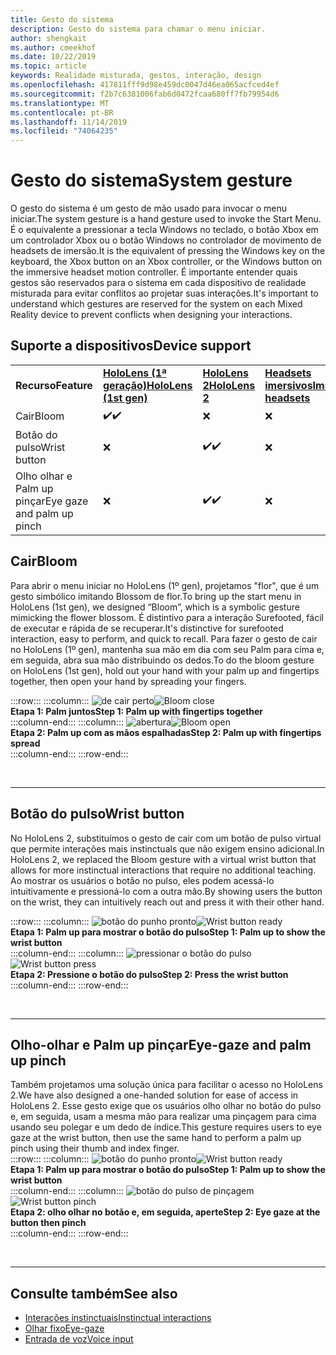 ```yaml
---
title: Gesto do sistema
description: Gesto do sistema para chamar o menu iniciar.
author: shengkait
ms.author: cmeekhof
ms.date: 10/22/2019
ms.topic: article
keywords: Realidade misturada, gestos, interação, design
ms.openlocfilehash: 417811fff9d98e459dc0047d46ea065acfced4ef
ms.sourcegitcommit: f2b7c6381006fab6d0472fcaa680ff7fb79954d6
ms.translationtype: MT
ms.contentlocale: pt-BR
ms.lasthandoff: 11/14/2019
ms.locfileid: "74064235"
---
```

# <a name="system-gesture"></a><span data-ttu-id="208a8-104">Gesto do sistema</span><span class="sxs-lookup"><span data-stu-id="208a8-104">System gesture</span></span>

<span data-ttu-id="208a8-105">O gesto do sistema é um gesto de mão usado para invocar o menu iniciar.</span><span class="sxs-lookup"><span data-stu-id="208a8-105">The system gesture is a hand gesture used to invoke the Start Menu.</span></span> <span data-ttu-id="208a8-106">É o equivalente a pressionar a tecla Windows no teclado, o botão Xbox em um controlador Xbox ou o botão Windows no controlador de movimento de headsets de imersão.</span><span class="sxs-lookup"><span data-stu-id="208a8-106">It is the equivalent of pressing the Windows key on the keyboard, the Xbox button on an Xbox controller, or the Windows button on the immersive headset motion controller.</span></span> <span data-ttu-id="208a8-107">É importante entender quais gestos são reservados para o sistema em cada dispositivo de realidade misturada para evitar conflitos ao projetar suas interações.</span><span class="sxs-lookup"><span data-stu-id="208a8-107">It's important to understand which gestures are reserved for the system on each Mixed Reality device to prevent conflicts when designing your interactions.</span></span>

## <a name="device-support"></a><span data-ttu-id="208a8-108">Suporte a dispositivos</span><span class="sxs-lookup"><span data-stu-id="208a8-108">Device support</span></span>

<table>
    <colgroup>
    <col width="25%" />
    <col width="25%" />
    <col width="25%" />
    <col width="25%" />
    </colgroup>
    <tr>
        <td><span data-ttu-id="208a8-109"><strong>Recurso</strong></span><span class="sxs-lookup"><span data-stu-id="208a8-109"><strong>Feature</strong></span></span></td>
        <td><span data-ttu-id="208a8-110"><a href="hololens-hardware-details.md"><strong>HoloLens (1ª geração)</strong></a></span><span class="sxs-lookup"><span data-stu-id="208a8-110"><a href="hololens-hardware-details.md"><strong>HoloLens (1st gen)</strong></a></span></span></td>
        <td><span data-ttu-id="208a8-111"><a href="https://docs.microsoft.com/hololens/hololens2-hardware"><strong>HoloLens 2</strong></span><span class="sxs-lookup"><span data-stu-id="208a8-111"><a href="https://docs.microsoft.com/hololens/hololens2-hardware"><strong>HoloLens 2</strong></span></span></td>
        <td><span data-ttu-id="208a8-112"><a href="immersive-headset-hardware-details.md"><strong>Headsets imersivos</strong></a></span><span class="sxs-lookup"><span data-stu-id="208a8-112"><a href="immersive-headset-hardware-details.md"><strong>Immersive headsets</strong></a></span></span></td>
    </tr>
     <tr>
        <td><span data-ttu-id="208a8-113">Cair</span><span class="sxs-lookup"><span data-stu-id="208a8-113">Bloom</span></span></td>
        <td><span data-ttu-id="208a8-114">✔️</span><span class="sxs-lookup"><span data-stu-id="208a8-114">✔️</span></span></td>
        <td>❌</td>
        <td>❌</td>
    </tr>
     <tr>
        <td><span data-ttu-id="208a8-115">Botão do pulso</span><span class="sxs-lookup"><span data-stu-id="208a8-115">Wrist button</span></span></td>
        <td>❌</td>
        <td><span data-ttu-id="208a8-116">✔️</span><span class="sxs-lookup"><span data-stu-id="208a8-116">✔️</span></span></td>
        <td>❌</td>
    </tr>
    <tr>
        <td><span data-ttu-id="208a8-117">Olho olhar e Palm up pinçar</span><span class="sxs-lookup"><span data-stu-id="208a8-117">Eye gaze and palm up pinch</span></span></td>
        <td>❌</td>
        <td><span data-ttu-id="208a8-118">✔️</span><span class="sxs-lookup"><span data-stu-id="208a8-118">✔️</span></span></td>
        <td>❌</td>
    </tr>
</table>

## <a name="bloom"></a><span data-ttu-id="208a8-119">Cair</span><span class="sxs-lookup"><span data-stu-id="208a8-119">Bloom</span></span>
<span data-ttu-id="208a8-120">Para abrir o menu iniciar no HoloLens (1º gen), projetamos "flor", que é um gesto simbólico imitando Blossom de flor.</span><span class="sxs-lookup"><span data-stu-id="208a8-120">To bring up the start menu in HoloLens (1st gen), we designed “Bloom”, which is a symbolic gesture mimicking the flower blossom.</span></span> <span data-ttu-id="208a8-121">É distintivo para a interação Surefooted, fácil de executar e rápida de se recuperar.</span><span class="sxs-lookup"><span data-stu-id="208a8-121">It's distinctive for surefooted interaction, easy to perform, and quick to recall.</span></span> <span data-ttu-id="208a8-122">Para fazer o gesto de cair no HoloLens (1º gen), mantenha sua mão em dia com seu Palm para cima e, em seguida, abra sua mão distribuindo os dedos.</span><span class="sxs-lookup"><span data-stu-id="208a8-122">To do the bloom gesture on HoloLens (1st gen), hold out your hand with your palm up and fingertips together, then open your hand by spreading your fingers.</span></span>

:::row:::
    :::column:::
        <span data-ttu-id="208a8-123">![de cair perto](images/bloom-close.png)</span><span class="sxs-lookup"><span data-stu-id="208a8-123">![Bloom close](images/bloom-close.png)</span></span><br>
        <span data-ttu-id="208a8-124">**Etapa 1: Palm juntos**</span><span class="sxs-lookup"><span data-stu-id="208a8-124">**Step 1: Palm up with fingertips together**</span></span><br>
    :::column-end:::
    :::column:::
        <span data-ttu-id="208a8-125">![abertura](images/bloom-open.png)</span><span class="sxs-lookup"><span data-stu-id="208a8-125">![Bloom open](images/bloom-open.png)</span></span><br>
        <span data-ttu-id="208a8-126">**Etapa 2: Palm up com as mãos espalhadas**</span><span class="sxs-lookup"><span data-stu-id="208a8-126">**Step 2: Palm up with fingertips spread**</span></span><br>
    :::column-end:::
:::row-end:::

<br>

---

## <a name="wrist-button"></a><span data-ttu-id="208a8-127">Botão do pulso</span><span class="sxs-lookup"><span data-stu-id="208a8-127">Wrist button</span></span>
<span data-ttu-id="208a8-128">No HoloLens 2, substituímos o gesto de cair com um botão de pulso virtual que permite interações mais instinctuals que não exigem ensino adicional.</span><span class="sxs-lookup"><span data-stu-id="208a8-128">In HoloLens 2, we replaced the Bloom gesture with a virtual wrist button that allows for more instinctual interactions that require no additional teaching.</span></span> <span data-ttu-id="208a8-129">Ao mostrar os usuários o botão no pulso, eles podem acessá-lo intuitivamente e pressioná-lo com a outra mão.</span><span class="sxs-lookup"><span data-stu-id="208a8-129">By showing users the button on the wrist, they can intuitively reach out and press it with their other hand.</span></span>

:::row:::
    :::column:::
        <span data-ttu-id="208a8-130">![botão do punho pronto](images/wrist-button-ready.png)</span><span class="sxs-lookup"><span data-stu-id="208a8-130">![Wrist button ready](images/wrist-button-ready.png)</span></span><br>
        <span data-ttu-id="208a8-131">**Etapa 1: Palm up para mostrar o botão do pulso**</span><span class="sxs-lookup"><span data-stu-id="208a8-131">**Step 1: Palm up to show the wrist button**</span></span><br>
    :::column-end:::
    :::column:::
        <span data-ttu-id="208a8-132">![pressionar o botão do pulso](images/wrist-button-press.png)</span><span class="sxs-lookup"><span data-stu-id="208a8-132">![Wrist button press](images/wrist-button-press.png)</span></span><br>
        <span data-ttu-id="208a8-133">**Etapa 2: Pressione o botão do pulso**</span><span class="sxs-lookup"><span data-stu-id="208a8-133">**Step 2: Press the wrist button**</span></span><br>
    :::column-end:::
:::row-end:::

<br>

---


## <a name="eye-gaze-and-palm-up-pinch"></a><span data-ttu-id="208a8-134">Olho-olhar e Palm up pinçar</span><span class="sxs-lookup"><span data-stu-id="208a8-134">Eye-gaze and palm up pinch</span></span>
<span data-ttu-id="208a8-135">Também projetamos uma solução única para facilitar o acesso no HoloLens 2.</span><span class="sxs-lookup"><span data-stu-id="208a8-135">We have also designed a one-handed solution for ease of access in HoloLens 2.</span></span> <span data-ttu-id="208a8-136">Esse gesto exige que os usuários olho olhar no botão do pulso e, em seguida, usam a mesma mão para realizar uma pinçagem para cima usando seu polegar e um dedo de índice.</span><span class="sxs-lookup"><span data-stu-id="208a8-136">This gesture requires users to eye gaze at the wrist button, then use the same hand to perform a palm up pinch using their thumb and index finger.</span></span><br>
:::row:::
    :::column:::
        <span data-ttu-id="208a8-137">![botão do punho pronto](images/wrist-button-ready.png)</span><span class="sxs-lookup"><span data-stu-id="208a8-137">![Wrist button ready](images/wrist-button-ready.png)</span></span><br>
        <span data-ttu-id="208a8-138">**Etapa 1: Palm up para mostrar o botão do pulso**</span><span class="sxs-lookup"><span data-stu-id="208a8-138">**Step 1: Palm up to show the wrist button**</span></span><br>
    :::column-end:::
    :::column:::
        <span data-ttu-id="208a8-139">![botão do pulso de pinçagem](images/wrist-button-pinch.png)</span><span class="sxs-lookup"><span data-stu-id="208a8-139">![Wrist button pinch](images/wrist-button-pinch.png)</span></span><br>
        <span data-ttu-id="208a8-140">**Etapa 2: olho olhar no botão e, em seguida, aperte**</span><span class="sxs-lookup"><span data-stu-id="208a8-140">**Step 2: Eye gaze at the button then pinch**</span></span><br>
    :::column-end:::
:::row-end:::

<br>

---

## <a name="see-also"></a><span data-ttu-id="208a8-141">Consulte também</span><span class="sxs-lookup"><span data-stu-id="208a8-141">See also</span></span>

* [<span data-ttu-id="208a8-142">Interações instinctuais</span><span class="sxs-lookup"><span data-stu-id="208a8-142">Instinctual interactions</span></span>](interaction-fundamentals.md)
* [<span data-ttu-id="208a8-143">Olhar fixo</span><span class="sxs-lookup"><span data-stu-id="208a8-143">Eye-gaze</span></span>](eye-tracking.md)
* [<span data-ttu-id="208a8-144">Entrada de voz</span><span class="sxs-lookup"><span data-stu-id="208a8-144">Voice input</span></span>](voice-input.md)
